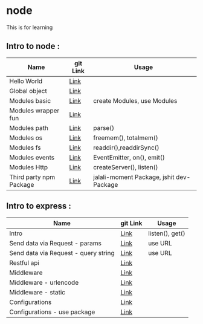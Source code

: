 # node

This is for learning

## Intro to node :

| Name                    | git Link                                                                                   | Usage                                    |
| ----------------------- | ------------------------------------------------------------------------------------------ | ---------------------------------------- |
| Hello World             | [Link](https://github.com/sajjad-10/node/tree/main/hello-world)                            |                                          |
| Global object           | [Link](https://github.com/sajjad-10/node/tree/main/global-objects)                         |                                          |
| Modules basic           | [Link](https://github.com/sajjad-10/node/tree/main/modules)                                | create Modules, use Modules              |
| Modules wrapper fun     | [Link](https://github.com/sajjad-10/node/blob/main/modules/calculator-wrapper-function.js) |                                          |
| Modules path            | [Link](https://github.com/sajjad-10/node/tree/main/path)                                   | parse()                                  |
| Modules os              | [Link](https://github.com/sajjad-10/node/tree/main/os)                                     | freemem(), totalmem()                    |
| Modules fs              | [Link](https://github.com/sajjad-10/node/tree/main/fs)                                     | readdir(),readdirSync()                  |
| Modules events          | [Link](https://github.com/sajjad-10/node/tree/main/event)                                  | EventEmitter, on(), emit()               |
| Modules Http            | [Link](https://github.com/sajjad-10/node/blob/main/http/http.js)                           | createServer(), listen()                 |
| Third party npm Package | [Link](https://github.com/sajjad-10/node/tree/main/package)                                | jalali-moment Package, jshit dev-Package |

## Intro to express :

| Name                                 | git Link                                                                                 | Usage           |
| ------------------------------------ | ---------------------------------------------------------------------------------------- | --------------- |
| Intro                                | [Link](https://github.com/sajjad-10/node/tree/main/express-app)                          | listen(), get() |
| Send data via Request - params       | [Link](https://github.com/sajjad-10/node/tree/main/send-data-via-request-parameter)      | use URL         |
| Send data via Request - query string | [Link](https://github.com/sajjad-10/node/tree/main/send-data-via-request-query%20string) | use URL         |
| Restful api                          | [Link](https://github.com/sajjad-10/node/tree/main/restful-api)                          |                 |
| Middleware                           | [Link](https://github.com/sajjad-10/node/tree/main/middleware)                           |                 |
| Middleware - urlencode               | [Link](https://github.com/sajjad-10/node/tree/main/middleware-urlencode)                 |                 |
| Middleware - static                  | [Link](https://github.com/sajjad-10/node/tree/main/middleware-static)                    |                 |
| Configurations                       | [Link](https://github.com/sajjad-10/node/tree/main/configurations)                       |                 |
| Configurations - use package         | [Link](https://github.com/sajjad-10/node/tree/main/configurations)                       |                 |
